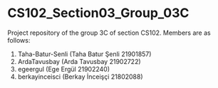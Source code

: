 # CS102_Section03_Group_03C
 Project repository of the group 3C of section CS102. Members are as follows:
 
 1) Taha-Batur-Senli (Taha Batur Şenli 21901857)
 2) ArdaTavusbay (Arda Tavusbay 21902722)
 3) egeergul (Ege Ergül 21902240)
 4) berkayinceisci (Berkay İnceişçi 21802088)
